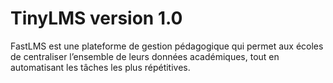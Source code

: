 # TinyLMS version 1.0
FastLMS est une plateforme de gestion pédagogique qui permet aux écoles de centraliser l’ensemble de leurs données académiques, tout en automatisant les tâches les plus répétitives.
